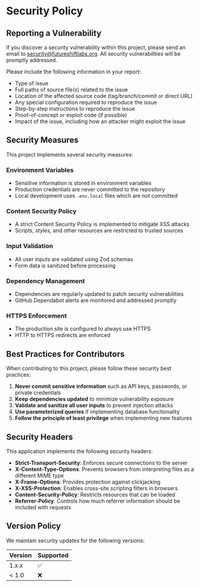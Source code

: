 # Security Policy

## Reporting a Vulnerability

If you discover a security vulnerability within this project, please send an email to security@futureshiftlabs.org. All security vulnerabilities will be promptly addressed.

Please include the following information in your report:

- Type of issue
- Full paths of source file(s) related to the issue
- Location of the affected source code (tag/branch/commit or direct URL)
- Any special configuration required to reproduce the issue
- Step-by-step instructions to reproduce the issue
- Proof-of-concept or exploit code (if possible)
- Impact of the issue, including how an attacker might exploit the issue

## Security Measures

This project implements several security measures:

### Environment Variables
- Sensitive information is stored in environment variables
- Production credentials are never committed to the repository
- Local development uses `.env.local` files which are not committed

### Content Security Policy
- A strict Content Security Policy is implemented to mitigate XSS attacks
- Scripts, styles, and other resources are restricted to trusted sources

### Input Validation
- All user inputs are validated using Zod schemas
- Form data is sanitized before processing

### Dependency Management
- Dependencies are regularly updated to patch security vulnerabilities
- GitHub Dependabot alerts are monitored and addressed promptly

### HTTPS Enforcement
- The production site is configured to always use HTTPS
- HTTP to HTTPS redirects are enforced

## Best Practices for Contributors

When contributing to this project, please follow these security best practices:

1. **Never commit sensitive information** such as API keys, passwords, or private credentials
2. **Keep dependencies updated** to minimize vulnerability exposure
3. **Validate and sanitize all user inputs** to prevent injection attacks
4. **Use parameterized queries** if implementing database functionality
5. **Follow the principle of least privilege** when implementing new features

## Security Headers

This application implements the following security headers:

- **Strict-Transport-Security**: Enforces secure connections to the server
- **X-Content-Type-Options**: Prevents browsers from interpreting files as a different MIME type
- **X-Frame-Options**: Provides protection against clickjacking
- **X-XSS-Protection**: Enables cross-site scripting filters in browsers
- **Content-Security-Policy**: Restricts resources that can be loaded
- **Referrer-Policy**: Controls how much referrer information should be included with requests

## Version Policy

We maintain security updates for the following versions:

| Version | Supported          |
| ------- | ------------------ |
| 1.x.x   | :white_check_mark: |
| < 1.0   | :x:                | 